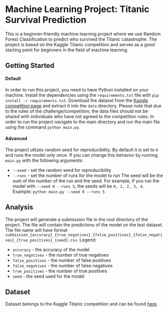 # Machine Learning Project: Titanic Survival Prediction

This is a beginner-friendly machine learning project where we use Random Forest Classification to predict who survived the Titanic catastrophe. The project is based on the Kaggle Titanic competition and serves as a good starting point for beginners in the field of machine learning.

## Getting Started

#### Default

In order to run this project, you need to have Python installed on your machine. Install the dependencies using the `requirements.txt` file with `pip install -r requirements.txt`.
Download the dataset from the [Kaggle competition page](https://www.kaggle.com/c/titanic/data) and extract it into the `data` directory. Please note that due to the rules of the challenge/competition, the data files should not be shared with individuals who have not agreed to the competition rules.
In order to run the project navigate to the main directory and run the main file using the command `python main.py`.

#### Advanced

The project utlizes random seed for reproducibility. By default it is set to `0` and runs the model only once. If you can change this behavior by running `main.py` with the following arguments:

- `--seed` - set the random seed for reproducibility
- `--runs` - set the number of runs for the model to run
  The seed will be the sum of the number of the run and the seed. For example, if you run the model with `--seed 0 --runs 5`, the seeds will be `0, 1, 2, 3, 4`.
  Example: `python main.py --seed 0 --runs 5`

## Analysis

The project will generate a submission file in the root directory of the project. The file will contain the predictions of the model on the test dataset. The file name will have format `submission_{accuracy}_{true_negatives}_{false_positives}_{false_negatives}_{true_positives}_{seed}.csv`.
Legend:

- `accuracy` - the accuracy of the model
- `true_negatives` - the number of true negatives
- `false_positives` - the number of false positives
- `false_negatives` - the number of false negatives
- `true_positives` - the number of true positives
- `seed` - the seed used for the model

## Dataset

Dataset belongs to the Kaggle Titanic competition and can be found [here](https://www.kaggle.com/c/titanic/data).
